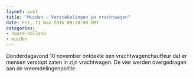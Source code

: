 ```yaml
---
layout: post
title: "Muiden - Verstekelingen in vrachtwagen"
date: Fri, 11 Nov 2016 09:28:00 GMT
categories: 
- noord-holland 
- muiden 
---
```


Donderdagavond 10 november ontdekte een vrachtwagenchauffeur dat er mensen verstopt zaten in zijn vrachtwagen. De vier werden overgedragen aan de vreemdelingenpolitie.
